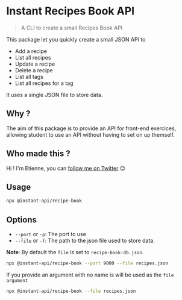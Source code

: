 # Instant Recipes Book API

> A CLI to create a small Recipes Book API

This package let you quickly create a small JSON API to

- Add a recipe
- List all recipes
- Update a recipe
- Delete a recipe
- List all tags
- List all recipes for a tag

It uses a single JSON file to store data.

## Why ?

The aim of this package is to provide an API for front-end exercices, allowing student to use an API without having to set on up themself.

## Who made this ?

Hi ! I'm Etienne, you can [follow me on Twitter](https://twitter.com/Etienne_dot_js) 😉

## Usage

```bash
npx @instant-api/recipe-book
```

## Options

- `--port` or `-p`: The port to use
- `--file` or `-f`: The path to the json file used to store data.

**Note**: By default the `file` is set to `recipe-book-db.json`.

```bash
npx @instant-api/recipe-book --port 9000 --file recipes.json
```

If you provide an argument with no name is will be used as the `file argument`

```bash
npx @instant-api/recipe-book --file recipes.json
```
